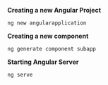 **Creating a new Angular Project**

`ng new angularapplication`

**Creating a new component**

`ng generate component subapp`

**Starting Angular Server**

`ng serve`
